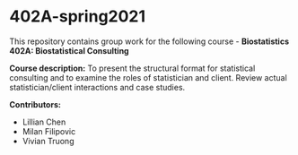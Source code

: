# 402A-spring2021

This repository contains group work for the following course - **Biostatistics 402A: Biostatistical Consulting**

**Course description:** To present the structural format for statistical consulting and to examine the roles of statistician and client. Review actual statistician/client interactions and case studies.

**Contributors:**
- Lillian Chen
- Milan Filipovic
- Vivian Truong 



